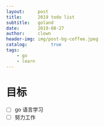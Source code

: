 ```yaml
---
layout:     post
title:      2019 todo list
subtitle:   goland
date:       2019-08-27
author:     clown
header-img: img/post-bg-coffee.jpeg
catalog:         true
tags:
    - go
    - learn
---
```


# 目标

- [ ] go 语言学习
- [ ] 努力工作
